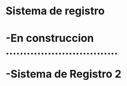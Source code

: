 <H1> Sistema de registro<H1>

-En construccion
................................

-Sistema de Registro 2
